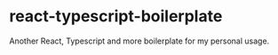 # react-typescript-boilerplate
Another React, Typescript and more boilerplate for my personal usage.
